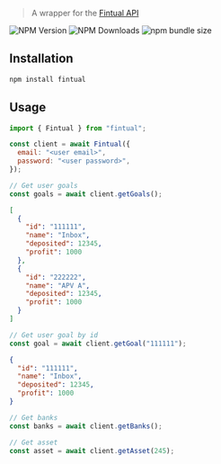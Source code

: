 > A wrapper for the [Fintual API](https://fintual.cl/api-docs/index.html)

![NPM Version](https://img.shields.io/npm/v/fintual?style=flat-square)
![NPM Downloads](https://img.shields.io/npm/d18m/fintual?style=flat-square)
![npm bundle size](https://img.shields.io/bundlephobia/minzip/fintual?style=flat-square)

## Installation

```bash
npm install fintual
```

## Usage

```js
import { Fintual } from "fintual";

const client = await Fintual({
  email: "<user email>",
  password: "<user password>",
});
```

```js
// Get user goals
const goals = await client.getGoals();
```

```json
[
  {
    "id": "111111",
    "name": "Inbox",
    "deposited": 12345,
    "profit": 1000
  },
  {
    "id": "222222",
    "name": "APV A",
    "deposited": 12345,
    "profit": 1000
  }
]
```

```js
// Get user goal by id
const goal = await client.getGoal("111111");
```

```json
{
  "id": "111111",
  "name": "Inbox",
  "deposited": 12345,
  "profit": 1000
}
```

```js
// Get banks
const banks = await client.getBanks();

// Get asset
const asset = await client.getAsset(245);
```
